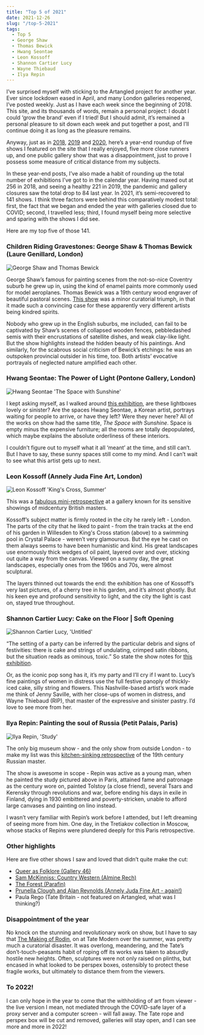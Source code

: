 ```yaml
---
title: "Top 5 of 2021"
date: 2021-12-26
slug: "/top-5-2021"
tags:
  - Top 5
  - George Shaw
  - Thomas Bewick
  - Hwang Seontae
  - Leon Kossoff
  - Shannon Cartier Lucy
  - Wayne Thiebaud
  - Ilya Repin
---
```


I’ve surprised myself with sticking to the Artangled project for another year. Ever since lockdown eased in April, and many London galleries reopened, I’ve posted weekly. Just as I have each week since the beginning of 2018. This site, and its thousands of words, remain a personal project: I doubt I could ‘grow the brand’ even if I tried! But I should admit, it’s remained a personal pleasure to sit down each week and put together a post, and I’ll continue doing it as long as the pleasure remains.

Anyway, just as in [2018](/posts/top-5-2018/), [2019](/posts/top-5-2019/) and [2020](/posts/top-5-2020), here’s a year-end roundup of five shows I featured on the site that I really enjoyed, five more close runners up, and one public gallery show that was a disappointment, just to prove I possess some measure of critical distance from my subjects.

In these year-end posts, I’ve also made a habit of rounding up the total number of exhibitions I’ve got to in the calendar year. Having maxed out at 256 in 2018, and seeing a healthy 221 in 2019, the pandemic and gallery closures saw the total drop to 84 last year. In 2021, it’s semi-recovered to 141 shows. I think three factors were behind this comparatively modest total: first, the fact that we began and ended the year with galleries closed due to COVID; second, I travelled less; third, I found myself being more selective and sparing with the shows I did see.

Here are my top five of those 141.

### Children Riding Gravestones: George Shaw & Thomas Bewick (Laure Genillard, London)

![George Shaw and Thomas Bewick](/bewick-shaw-genillard-1.jpeg)

George Shaw’s famous for painting scenes from the not-so-nice Coventry suburb he grew up in, using the kind of enamel paints more commonly used for model aeroplanes. Thomas Bewick was a 19th century wood engraver of beautiful pastoral scenes. [This show](/posts/bewick-shaw-genillard) was a minor curatorial triumph, in that it made such a convincing case for these apparently very different artists being kindred spirits.

Nobody who grew up in the English suburbs, me included, can fail to be captivated by Shaw’s scenes of collapsed wooden fences, pebbledashed semis with their encrustations of satellite dishes, and weak clay-like light. But the show highlights instead the hidden beauty of his paintings. And similarly, for the scabrous social criticism of Bewick’s etchings: he was an outspoken provincial outsider in his time, too. Both artists’ evocative portrayals of neglected nature amplified each other.

### Hwang Seontae: The Power of Light (Pontone Gallery, London)

![Hwang Seontae 'The Space with Sunshine'](/hwang-pontone-1.jpeg)

I kept asking myself, as I walked around [this exhibition](/posts/hwang-pontone), are these lightboxes lovely or sinister? Are the spaces Hwang Seontae, a Korean artist, portrays waiting for people to arrive, or have they left? Were they never here? All of the works on show had the same title, *The Space with Sunshine*. Space is empty minus the expensive furniture; all the rooms are totally depopulated, which maybe explains the absolute orderliness of these interiors.

I couldn’t figure out to myself what it all ‘meant’ at the time, and still can’t. But I have to say, these sunny spaces still come to my mind. And I can’t wait to see what this artist gets up to next.

### Leon Kossoff (Annely Juda Fine Art, London)

![Leon Kossoff 'King's Cross, Summer'](/kossoff-annely-juda-2.jpeg)

This was a [fabulous mini-retrospective](/posts/kossoff-annely-juda) at a gallery known for its sensitive showings of midcentury British masters.

Kossoff’s subject matter is firmly rooted in the city he rarely left - London. The parts of the city that he liked to paint - from the train tracks at the end of his garden in Willesden to King's Cross station (above) to a swimming pool in Crystal Palace - weren’t very glamourous. But the eye he cast on them always seems to have been humanistic and kind.  His great landscapes use enormously thick wedges of oil paint, layered over and over, sticking out quite a way from the canvas. Viewed on a sunny day, the great landscapes, especially ones from the 1960s and 70s, were almost sculptural.

The layers thinned out towards the end: the exhibition has one of Kossoff’s very last pictures, of a cherry tree in his garden, and it’s almost ghostly. But his keen eye and profound sensitivity to light, and the city the light is cast on, stayed true throughout.

### Shannon Cartier Lucy: Cake on the Floor | Soft Opening

![Shannon Cartier Lucy, 'Untitled'](/lucy-soft-1.jpeg)

“The setting of a party can be inferred by the particular debris and signs of festivities: there is cake and strings of undulating, crimped satin ribbons, but the situation reads as ominous, toxic.” So state the show notes for [this exhibition](/posts/lucy-soft).

Or, as the iconic pop song has it, it’s my party and I’ll cry if I want to. Lucy’s fine paintings of women in distress use the full festive panoply of thickly-iced cake, silly string and flowers. This Nashville-based artist’s work made me think of Jenny Saville, with her close-ups of women in distress, and Wayne Thiebaud (RIP), that master of the expressive and sinister pastry. I’d love to see more from her.

### Ilya Repin: Painting the soul of Russia (Petit Palais, Paris)

![Ilya Repin, 'Study'](/repin-petit-palais-1.jpeg)

The only big museum show - and the only show from outside London - to make my list was this [kitchen-sinking retrospective](/posts/repin-petit-palais) of the 19th century Russian master.

The show is awesome in scope - Repin was active as a young man, when he painted the study pictured above in Paris, attained fame and patronage as the century wore on, painted Tolstoy (a close friend), several Tsars and Kerensky through revolutions and war, before ending his days in exile in Finland, dying in 1930 embittered and poverty-stricken, unable to afford large canvases and painting on lino instead.

I wasn’t very familiar with Repin’s work before I attended, but I left dreaming of seeing more from him. One day, in the Tretiakov collection in Moscow, whose stacks of Repins were plundered deeply for this Paris retrospective.

### Other highlights

Here are five other shows I saw and loved that didn’t quite make the cut:
*  [Queer as Folklore (Gallery 46)](/posts/queer-46)
*  [Sam McKinniss: Country Western (Almine Rech)](/posts/mckinniss-rech)
*  [The Forest (Parafin)](/posts/forest-parafin)
*  [Prunella Clough and Alan Reynolds (Annely Juda Fine Art - again!)](/posts/clough-annely)
* Paula Rego (Tate Britain - not featured on Artangled, what was I thinking?)

### Disappointment of the year

No knock on the stunning and revolutionary work on show, but I have to say that [The Making of Rodin](https://www.tate.org.uk/whats-on/tate-modern/exhibition/ey-exhibition-rodin), on at Tate Modern over the summer, was pretty much a curatorial disaster. It was overlong, meandering, and the Tate’s don’t-touch-peasants habit of roping off its works was taken to absurdly hostile new heights. Often, sculptures were not only raised on plinths, but encased in what looked to be perspex boxes, ostensibly to protect these fragile works, but ultimately to distance them from the viewers.

### To 2022!

I can only hope in the year to come that the withholding of art from viewer - the live version I mean, not mediated through the COVID-safe layer of a proxy server and a computer screen - will fall away. The Tate rope and perspex box will be cut and removed, galleries will stay open, and I can see more and more in 2022!
